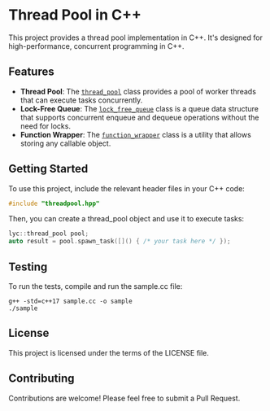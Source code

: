 # Thread Pool in C++

This project provides a thread pool implementation in C++. It's designed for high-performance, concurrent programming in C++.

## Features

- **Thread Pool**: The [`thread_pool`](threadpool.hpp) class provides a pool of worker threads that can execute tasks concurrently.
- **Lock-Free Queue**: The [`lock_free_queue`](details/work_queue.hpp) class is a queue data structure that supports concurrent enqueue and dequeue operations without the need for locks.
- **Function Wrapper**: The [`function_wrapper`](details/function_wrapper.hpp) class is a utility that allows storing any callable object.

## Getting Started

To use this project, include the relevant header files in your C++ code:

```cpp
#include "threadpool.hpp"
```
Then, you can create a thread_pool object and use it to execute tasks:
```cpp
lyc::thread_pool pool;
auto result = pool.spawn_task([]() { /* your task here */ });
```
## Testing
To run the tests, compile and run the sample.cc file:

```shell
g++ -std=c++17 sample.cc -o sample
./sample
```
## License
This project is licensed under the terms of the LICENSE file.

## Contributing
Contributions are welcome! Please feel free to submit a Pull Request.